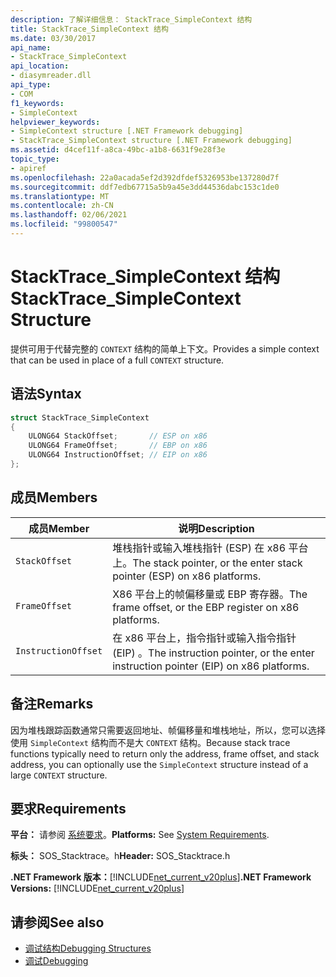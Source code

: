 ```yaml
---
description: 了解详细信息： StackTrace_SimpleContext 结构
title: StackTrace_SimpleContext 结构
ms.date: 03/30/2017
api_name:
- StackTrace_SimpleContext
api_location:
- diasymreader.dll
api_type:
- COM
f1_keywords:
- SimpleContext
helpviewer_keywords:
- SimpleContext structure [.NET Framework debugging]
- StackTrace_SimpleContext structure [.NET Framework debugging]
ms.assetid: d4cef11f-a8ca-49bc-a1b8-6631f9e28f3e
topic_type:
- apiref
ms.openlocfilehash: 22a0acada5ef2d392dfdef5326953be137280d7f
ms.sourcegitcommit: ddf7edb67715a5b9a45e3dd44536dabc153c1de0
ms.translationtype: MT
ms.contentlocale: zh-CN
ms.lasthandoff: 02/06/2021
ms.locfileid: "99800547"
---
```

# <a name="stacktrace_simplecontext-structure"></a><span data-ttu-id="4e2f2-103">StackTrace_SimpleContext 结构</span><span class="sxs-lookup"><span data-stu-id="4e2f2-103">StackTrace_SimpleContext Structure</span></span>

<span data-ttu-id="4e2f2-104">提供可用于代替完整的 `CONTEXT` 结构的简单上下文。</span><span class="sxs-lookup"><span data-stu-id="4e2f2-104">Provides a simple context that can be used in place of a full `CONTEXT` structure.</span></span>  
  
## <a name="syntax"></a><span data-ttu-id="4e2f2-105">语法</span><span class="sxs-lookup"><span data-stu-id="4e2f2-105">Syntax</span></span>  
  
```cpp  
struct StackTrace_SimpleContext  
{  
    ULONG64 StackOffset;       // ESP on x86  
    ULONG64 FrameOffset;       // EBP on x86  
    ULONG64 InstructionOffset; // EIP on x86  
};  
```  
  
## <a name="members"></a><span data-ttu-id="4e2f2-106">成员</span><span class="sxs-lookup"><span data-stu-id="4e2f2-106">Members</span></span>  
  
|<span data-ttu-id="4e2f2-107">成员</span><span class="sxs-lookup"><span data-stu-id="4e2f2-107">Member</span></span>|<span data-ttu-id="4e2f2-108">说明</span><span class="sxs-lookup"><span data-stu-id="4e2f2-108">Description</span></span>|  
|------------|-----------------|  
|`StackOffset`|<span data-ttu-id="4e2f2-109">堆栈指针或输入堆栈指针 (ESP) 在 x86 平台上。</span><span class="sxs-lookup"><span data-stu-id="4e2f2-109">The stack pointer, or the enter stack pointer (ESP) on x86 platforms.</span></span>|  
|`FrameOffset`|<span data-ttu-id="4e2f2-110">X86 平台上的帧偏移量或 EBP 寄存器。</span><span class="sxs-lookup"><span data-stu-id="4e2f2-110">The frame offset, or the EBP register on x86 platforms.</span></span>|  
|`InstructionOffset`|<span data-ttu-id="4e2f2-111">在 x86 平台上，指令指针或输入指令指针 (EIP) 。</span><span class="sxs-lookup"><span data-stu-id="4e2f2-111">The instruction pointer, or the enter instruction pointer (EIP) on x86 platforms.</span></span>|  
  
## <a name="remarks"></a><span data-ttu-id="4e2f2-112">备注</span><span class="sxs-lookup"><span data-stu-id="4e2f2-112">Remarks</span></span>  

 <span data-ttu-id="4e2f2-113">因为堆栈跟踪函数通常只需要返回地址、帧偏移量和堆栈地址，所以，您可以选择使用 `SimpleContext` 结构而不是大 `CONTEXT` 结构。</span><span class="sxs-lookup"><span data-stu-id="4e2f2-113">Because stack trace functions typically need to return only the address, frame offset, and stack address, you can optionally use the `SimpleContext` structure instead of a large `CONTEXT` structure.</span></span>  
  
## <a name="requirements"></a><span data-ttu-id="4e2f2-114">要求</span><span class="sxs-lookup"><span data-stu-id="4e2f2-114">Requirements</span></span>  

 <span data-ttu-id="4e2f2-115">**平台：** 请参阅 [系统要求](../../get-started/system-requirements.md)。</span><span class="sxs-lookup"><span data-stu-id="4e2f2-115">**Platforms:** See [System Requirements](../../get-started/system-requirements.md).</span></span>  
  
 <span data-ttu-id="4e2f2-116">**标头：** SOS_Stacktrace。h</span><span class="sxs-lookup"><span data-stu-id="4e2f2-116">**Header:** SOS_Stacktrace.h</span></span>  
  
 <span data-ttu-id="4e2f2-117">**.NET Framework 版本：**[!INCLUDE[net_current_v20plus](../../../../includes/net-current-v20plus-md.md)]</span><span class="sxs-lookup"><span data-stu-id="4e2f2-117">**.NET Framework Versions:** [!INCLUDE[net_current_v20plus](../../../../includes/net-current-v20plus-md.md)]</span></span>  
  
## <a name="see-also"></a><span data-ttu-id="4e2f2-118">请参阅</span><span class="sxs-lookup"><span data-stu-id="4e2f2-118">See also</span></span>

- [<span data-ttu-id="4e2f2-119">调试结构</span><span class="sxs-lookup"><span data-stu-id="4e2f2-119">Debugging Structures</span></span>](debugging-structures.md)
- [<span data-ttu-id="4e2f2-120">调试</span><span class="sxs-lookup"><span data-stu-id="4e2f2-120">Debugging</span></span>](index.md)

